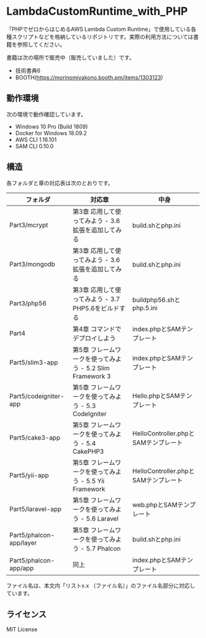 # LambdaCustomRuntime_with_PHP 
「PHPでゼロからはじめるAWS Lambda Custom Runtime」で使用している各種スクリプトなどを格納しているリポジトリです。実際の利用方法については書籍を参照してください。

書籍は次の場所で販売中（販売していました）です。

* 技術書典6
* BOOTH(https://morinomiyakono.booth.pm/items/1303123)

## 動作環境
次の環境で動作確認しています。

* Windows 10 Pro (Build 1809)
* Docker for Windows 18.09.2
* AWS CLI 1.16.101
* SAM CLI 0.10.0

## 構造
各フォルダと章の対応表は次のとおりです。

| フォルダ                | 対応章                                                    | 中身                                 |
| ----------------------- | --------------------------------------------------------- | ------------------------------------ |
| Part3/mcrypt            | 第3章 応用して使ってみよう - 3.6 拡張を追加してみる       | build.shとphp.ini                    |
| Part3/mongodb           | 第3章 応用して使ってみよう - 3.6 拡張を追加してみる       | build.shとphp.ini                    |
| Part3/php56             | 第3章 応用して使ってみよう - 3.7 PHP5.6をビルドする       | buildphp56.shとphp.5.ini             |
| Part4                   | 第4章 コマンドでデプロイしよう                            | index.phpとSAMテンプレート           |
| Part5/slim3-app         | 第5章 フレームワークを使ってみよう - 5.2 Slim Framework 3 | index.phpとSAMテンプレート           |
| Part5/codeigniter-app   | 第5章 フレームワークを使ってみよう - 5.3 CodeIgniter      | Hello.phpとSAMテンプレート           |
| Part5/cake3-app         | 第5章 フレームワークを使ってみよう - 5.4 CakePHP3         | HelloController.phpとSAMテンプレート |
| Part5/yii-app           | 第5章 フレームワークを使ってみよう - 5.5 Yii Framework    | HelloController.phpとSAMテンプレート |
| Part5/laravel-app       | 第5章 フレームワークを使ってみよう - 5.6 Laravel          | web.phpとSAMテンプレート             |
| Part5/phalcon-app/layer | 第5章 フレームワークを使ってみよう - 5.7 Phalcon          | build.shとphp.ini                    |
| Part5/phalcon-app/app   | 同上                                                      | index.phpとSAMテンプレート           |

ファイル名は、本文内「リストx.x （ファイル名）」のファイル名部分に対応しています。

## ライセンス
MIT License